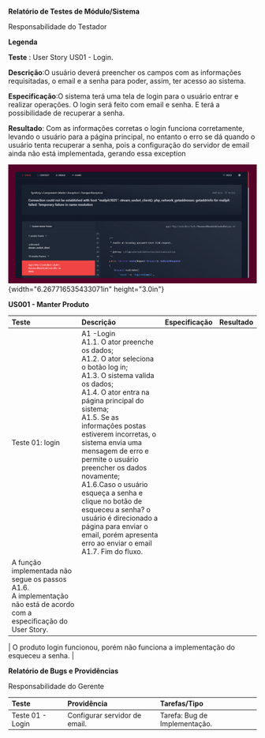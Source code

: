 **Relatório de Testes de Módulo/Sistema**

Responsabilidade do Testador

**Legenda**

**Teste** : User Story US01 - Login.

**Descrição**:O usuário deverá preencher os campos com as informações
requisitadas, o email e a senha para poder, assim, ter acesso ao
sistema.

**Especificação**:O sistema terá uma tela de login para o usuário entrar
e realizar operações. O login será feito com email e senha. E terá a
possibilidade de recuperar a senha.

**Resultado**: Com as informações corretas o login funciona
corretamente, levando o usuário para a página principal, no entanto o
erro se dá quando o usuário tenta recuperar a senha, pois a configuração
do servidor de email ainda não está implementada, gerando essa exception

![](img/esqueceuSenha.png){width="6.267716535433071in"
height="3.0in"}

**US001 - Manter Produto**

| **Teste** | **Descrição** | **Especificação** | **Resultado** |
| :--------- | :--------------- | :-------------- | :--------------- |
| Teste 01: login | A1 -Login  <br>A1.1. O ator preenche os dados;  <br>A1.2. O ator seleciona o botão log in;  <br>A1.3. O sistema valida os dados;   <br>A1.4. O ator entra na página principal do sistema;<br>A1.5. Se as informações postas estiverem incorretas, o sistema envia uma mensagem de erro e permite o usuário preencher os dados novamente;<br>A1.6.Caso o usuário esqueça a senha e clique no botão de esqueceu a senha? o usuário é direcionado a página para enviar o email, porém apresenta erro ao enviar o email<br>A1.7. Fim do fluxo.
  | A função implementada não segue os passos A1.6.<br>A implementação não está de acordo com a especificação do User Story.

  | O produto login funcionou, porém não funciona a implementação do esqueceu a senha.  |

**Relatório de Bugs e Providências**

Responsabilidade do Gerente

 | **Teste**       |        **Providência**     |    **Tarefas/Tipo**|
 | :--------- | :--------------- | :--------------
 | Teste 01 - Login |    Configurar servidor de email. |  Tarefa: Bug de Implementação.
